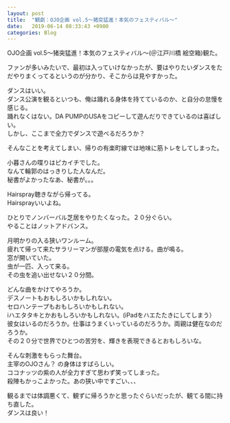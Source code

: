 ```yaml
---
layout: post
title:  "観劇：OJO企画 vol.5〜猪突猛進！本気のフェスティバル〜"
date:   2019-06-14 08:33:43 +0900
categories: Blog
---
```



OJO企画 vol.5〜猪突猛進！本気のフェスティバル〜(＠江戸川橋 絵空箱)観た。  

ファンが多いみたいで、最初は入っていけなかったが、要はやりたいダンスをただやりまくってるというのが分かり、そこからは見やすかった。

ダンスはいい。  
ダンス公演を観るといつも、俺は踊れる身体を持てているのか、と自分の怠慢を感じる。  
踊れなくはない。DA PUMPのUSAをコピーして遊んだりできているのは喜ばしい。  
しかし、ここまで全力でダンスで遊べるだろうか？

そんなことを考えてしまい、帰りの有楽町線では地味に筋トレをしてしまった。

小暮さんの喋りはピカイチでした。  
なんて輪郭のはっきりした人なんだ。  
秘書がよかったなあ、秘書が。。。

Hairspray聴きながら帰ってる。  
Hairsprayいいよね。

ひとりでノンバーバル芝居をやりたくなった。２０分ぐらい。  
やることはノットアドバンス。

月明かりの入る狭いワンルーム。  
疲れて帰って来たサラリーマンが部屋の電気を点ける。曲が鳴る。  
窓が開いていた。  
虫が一匹、入って来る。  
その虫を追い出せない２０分間。

どんな曲をかけてやろうか。  
デスノートもおもしろいかもしれない。  
セロハンテープもおもしろいかもしれない。  
iハエタタキとかおもしろいかもしれない。(iPadをハエたたきにしてしまう）  
彼女はいるのだろうか。仕事はうまくいっているのだろうか。両親は健在なのだろうか。  
その２０分で世界でひとつの苦労を、輝きを表現できるとおもしろいな。

そんな刺激をもらった舞台。  
主宰のOJOさん？ の身体はすばらしい。  
ココナッツの紫の人が全力すぎて思わず笑ってしまった。  
殺陣もかっこよかった。あの狭い中ですごい、、、

観るまでは体調悪くて、観ずに帰ろうかと思ったぐらいだったが、観てる間に持ち直した。  
ダンスは良い！
